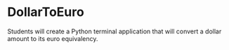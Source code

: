 # DollarToEuro
Students will create a Python terminal application that will convert a dollar amount to its euro equivalency.
